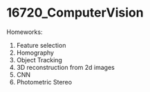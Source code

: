 ﻿# 16720_ComputerVision

Homeworks:
1. Feature selection
2. Homography 
3. Object Tracking
4. 3D reconstruction from 2d images
5. CNN
6. Photometric Stereo
